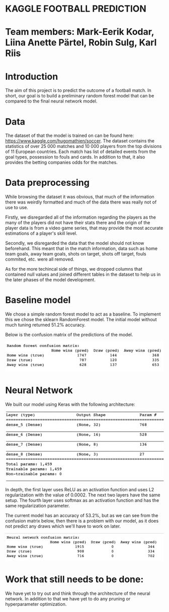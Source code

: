 # KAGGLE FOOTBALL PREDICTION
# Team members: Mark-Eerik Kodar, Liina Anette Pärtel, Robin Sulg, Karl Riis

# Introduction

The aim of this project is to predict the outcome of a football match.  In short, our goal is to build a preliminary random forest model that can be compared to the final neural network model. 

# Data
The dataset of that the model is trained on can be found here: https://www.kaggle.com/hugomathien/soccer. 
The dataset contains the statistics of over 25 000 matches and 10 000 players from the top divisions of 11 European countries. Each match has list of detailed events from the goal types, possession to fouls and cards. In addition to that, it also provides the betting companies odds for the matches. 


# Data preprocessing
While browsing the dataset it was obvious, that much of the information there was weirdly formatted and much of the data there was really not of use to use. 

Firstly, we disregarded all of the information regarding the players as the many of the players did not have their stats there and the origin of the player data is from a video game series, that may provide the most accurate estimations of a player's skill level. 

Secondly, we disregarded the data that the model should not know beforehand. This meant that in the match information, data such as home team goals, away team goals, shots on target, shots off target, fouls commited, etc. were all removed.

As for the more techincal side of things, we dropped columns that contained null values and joined different tables in the dataset to help us in the later phases of the model development.

# Baseline model

We chose a simple random forest model to act as a baseline. To implement this we chose the sklearn RandomForest model. The initial model without much tuning returned 51.2% accuracy. 

Below is the confusion matrix of the predictions of the model. 

<img src='rf_cf.png'>

# Neural Network

We built our model using Keras with the following architecture:

<img src='keras_layers.png'>

In depth, the first layer uses ReLU as an activation function and uses L2 regularization with the value of 0.0002. The next two layers have the same setup. The fourth layer uses softmax as an activation function and has the same regularization parameter. 

The current model has an accuracy of 53.2%, but as we can see from the confusion matrix below, then there is a problem with our model, as it does not predict any draws which we'll have to work on later.

<img src='nn_cf.png'>

# Work that still needs to be done:

We have yet to try out and think through the architecture of the neural network. In addition to that we have yet to do any pruning or hyperparameter optimization.
